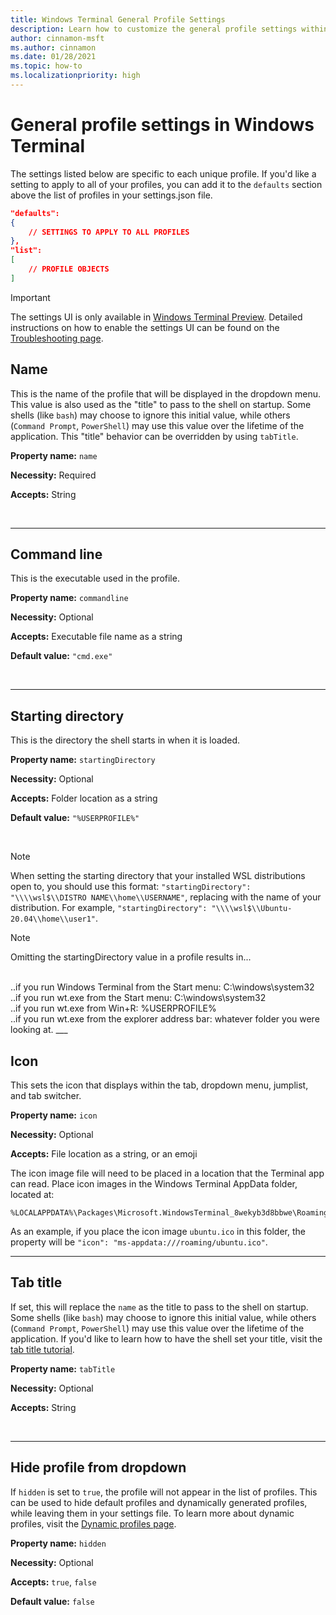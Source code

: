 ```yaml
---
title: Windows Terminal General Profile Settings
description: Learn how to customize the general profile settings within Windows Terminal.
author: cinnamon-msft
ms.author: cinnamon
ms.date: 01/28/2021
ms.topic: how-to
ms.localizationpriority: high
---
```


# General profile settings in Windows Terminal

The settings listed below are specific to each unique profile. If you'd like a setting to apply to all of your profiles, you can add it to the `defaults` section above the list of profiles in your settings.json file.

```json
"defaults":
{
    // SETTINGS TO APPLY TO ALL PROFILES
},
"list":
[
    // PROFILE OBJECTS
]
```

> [!IMPORTANT]
> The settings UI is only available in [Windows Terminal Preview](https://aka.ms/terminal-preview). Detailed instructions on how to enable the settings UI can be found on the [Troubleshooting page](./../troubleshooting.md#open-the-settings-ui).

## Name

This is the name of the profile that will be displayed in the dropdown menu. This value is also used as the "title" to pass to the shell on startup. Some shells (like `bash`) may choose to ignore this initial value, while others (`Command Prompt`, `PowerShell`) may use this value over the lifetime of the application. This "title" behavior can be overridden by using `tabTitle`.

**Property name:** `name`

**Necessity:** Required

**Accepts:** String

<br />

___

## Command line

This is the executable used in the profile.

**Property name:** `commandline`

**Necessity:** Optional

**Accepts:** Executable file name as a string

**Default value:** `"cmd.exe"`

<br />

___

## Starting directory

This is the directory the shell starts in when it is loaded.

**Property name:** `startingDirectory`

**Necessity:** Optional

**Accepts:** Folder location as a string

**Default value:** `"%USERPROFILE%"`

<br />

> [!NOTE]
> When setting the starting directory that your installed WSL distributions open to, you should use this format: `"startingDirectory": "\\\\wsl$\\DISTRO NAME\\home\\USERNAME"`, replacing with the name of your distribution. For example, `"startingDirectory": "\\\\wsl$\\Ubuntu-20.04\\home\\user1"`.

> [!NOTE]
> Omitting the startingDirectory value in a profile results in...
</br>
..if you run Windows Terminal from the Start menu: C:\windows\system32
</br>
..if you run wt.exe from the Start menu: C:\windows\system32
</br>
..if you run wt.exe from Win+R: %USERPROFILE%
</br>
..if you run wt.exe from the explorer address bar: whatever folder you were looking at.
___

## Icon

This sets the icon that displays within the tab, dropdown menu, jumplist, and tab switcher.

**Property name:** `icon`

**Necessity:** Optional

**Accepts:** File location as a string, or an emoji

The icon image file will need to be placed in a location that the Terminal app can read. Place icon images in the Windows Terminal AppData folder, located at: 

```
%LOCALAPPDATA%\Packages\Microsoft.WindowsTerminal_8wekyb3d8bbwe\RoamingState
```
As an example, if you place the icon image `ubuntu.ico` in this folder, the property will be `"icon": "ms-appdata:///roaming/ubuntu.ico"`.

___

## Tab title

If set, this will replace the `name` as the title to pass to the shell on startup. Some shells (like `bash`) may choose to ignore this initial value, while others (`Command Prompt`, `PowerShell`) may use this value over the lifetime of the application. If you'd like to learn how to have the shell set your title, visit the [tab title tutorial](./../tutorials/tab-title.md).

**Property name:** `tabTitle`

**Necessity:** Optional

**Accepts:** String

<br />

___

## Hide profile from dropdown

If `hidden` is set to `true`, the profile will not appear in the list of profiles. This can be used to hide default profiles and dynamically generated profiles, while leaving them in your settings file. To learn more about dynamic profiles, visit the [Dynamic profiles page](./../dynamic-profiles.md).

**Property name:** `hidden`

**Necessity:** Optional

**Accepts:** `true`, `false`

**Default value:** `false`

